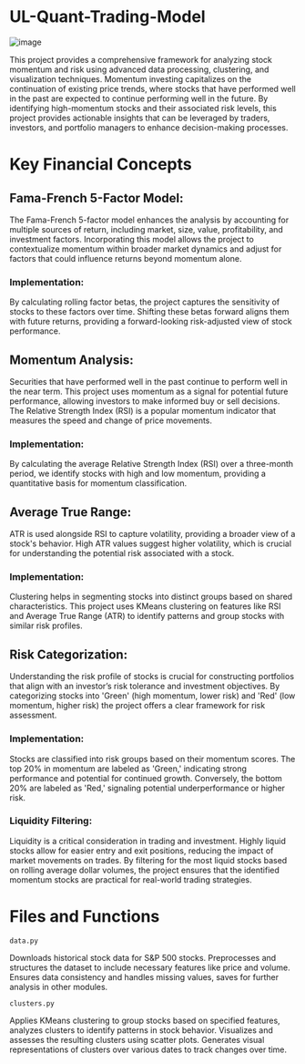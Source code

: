 # UL-Quant-Trading-Model

![image](https://github.com/user-attachments/assets/bae92b22-e8e8-4304-bf5c-99f6f0fa7682)

This project provides a comprehensive framework for analyzing stock momentum and risk using advanced data processing, clustering, and visualization techniques.  Momentum investing capitalizes on the continuation of existing price trends, where stocks that have performed well in the past are expected to continue performing well in the future. By identifying high-momentum stocks and their associated risk levels, this project provides actionable insights that can be leveraged by traders, investors, and portfolio managers to enhance decision-making processes.

# Key Financial Concepts

## Fama-French 5-Factor Model:

The Fama-French 5-factor model enhances the analysis by accounting for multiple sources of return, including market, size, value, profitability, and investment factors. Incorporating this model allows the project to contextualize momentum within broader market dynamics and adjust for factors that could influence returns beyond momentum alone.

### Implementation: 
By calculating rolling factor betas, the project captures the sensitivity of stocks to these factors over time. Shifting these betas forward aligns them with future returns, providing a forward-looking risk-adjusted view of stock performance.

## Momentum Analysis:

Securities that have performed well in the past continue to perform well in the near term. This project uses momentum as a signal for potential future performance, allowing investors to make informed buy or sell decisions. The Relative Strength Index (RSI) is a popular momentum indicator that measures the speed and change of price movements.

### Implementation: 
By calculating the average Relative Strength Index (RSI) over a three-month period, we identify stocks with high and low momentum, providing a quantitative basis for momentum classification.

## Average True Range:

ATR is used alongside RSI to capture volatility, providing a broader view of a stock's behavior. High ATR values suggest higher volatility, which is crucial for understanding the potential risk associated with a stock.

### Implementation: 
Clustering helps in segmenting stocks into distinct groups based on shared characteristics. This project uses KMeans clustering on features like RSI and Average True Range (ATR) to identify patterns and group stocks with similar risk profiles.

## Risk Categorization:

Understanding the risk profile of stocks is crucial for constructing portfolios that align with an investor’s risk tolerance and investment objectives. By categorizing stocks into 'Green' (high momentum, lower risk) and 'Red' (low momentum, higher risk) the project offers a clear framework for risk assessment.

### Implementation: 
Stocks are classified into risk groups based on their momentum scores. The top 20% in momentum are labeled as 'Green,' indicating strong performance and potential for continued growth. Conversely, the bottom 20% are labeled as 'Red,' signaling potential underperformance or higher risk.

### Liquidity Filtering:

Liquidity is a critical consideration in trading and investment. Highly liquid stocks allow for easier entry and exit positions, reducing the impact of market movements on trades. By filtering for the most liquid stocks based on rolling average dollar volumes, the project ensures that the identified momentum stocks are practical for real-world trading strategies.


# Files and Functions

```data.py```

Downloads historical stock data for S&P 500 stocks. Preprocesses and structures the dataset to include necessary features like price and volume.
Ensures data consistency and handles missing values, saves for further analysis in other modules.

```clusters.py```

Applies KMeans clustering to group stocks based on specified features, analyzes clusters to identify patterns in stock behavior.
Visualizes and assesses the resulting clusters using scatter plots. Generates visual representations of clusters over various dates to track changes over time.
